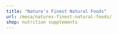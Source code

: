 ```yaml
---
title: "Nature's Finest Natural Foods"
url: /mesa/natures-finest-natural-foods/
shop: nutrition supplements
---
```


